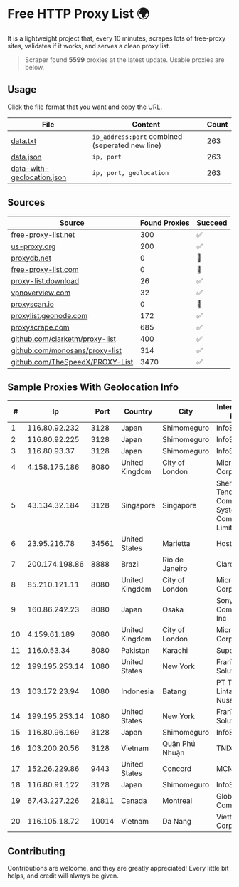 
# Free HTTP Proxy List 🌍

It is a lightweight project that, every 10 minutes, scrapes lots of free-proxy sites, validates if it works, and serves a clean proxy list.


> Scraper found **5599** proxies at the latest update. Usable proxies are below.

## Usage

Click the file format that you want and copy the URL.


|File|Content|Count|
|----|-------|-----|
|[data.txt](https://raw.githubusercontent.com/themiralay/Proxy-List-World/master/data.txt)|`ip_address:port` combined (seperated new line)|263|
|[data.json](https://raw.githubusercontent.com/themiralay/Proxy-List-World/master/data.json)|`ip, port`|263|
|[data-with-geolocation.json](https://raw.githubusercontent.com/themiralay/Proxy-List-World/master/data-with-geolocation.json)|`ip, port, geolocation`|263|

## Sources

|Source|Found Proxies|Succeed|
|------|-------------|-------|
|[free-proxy-list.net](https://free-proxy-list.net)|300|✅|
|[us-proxy.org](https://www.us-proxy.org)|200|✅|
|[proxydb.net](http://proxydb.net)|0|🚫|
|[free-proxy-list.com](https://free-proxy-list.com/?page=&port=&type%5B%5D=http&type%5B%5D=https&up_time=0&search=Search)|0|🚫|
|[proxy-list.download](https://www.proxy-list.download/HTTP)|26|✅|
|[vpnoverview.com](https://vpnoverview.com/privacy/anonymous-browsing/free-proxy-servers)|32|✅|
|[proxyscan.io](https://www.proxyscan.io)|0|🚫|
|[proxylist.geonode.com](https://proxylist.geonode.com/api/proxy-list?limit=300&page=1&sort_by=lastChecked&sort_type=desc&protocols=http,https)|172|✅|
|[proxyscrape.com](https://api.proxyscrape.com/v2/?request=displayproxies&protocol=http&timeout=10000&country=all&ssl=all&anonymity=all)|685|✅|
|[github.com/clarketm/proxy-list](https://raw.githubusercontent.com/clarketm/proxy-list/master/proxy-list-raw.txt)|400|✅|
|[github.com/monosans/proxy-list](https://raw.githubusercontent.com/monosans/proxy-list/main/proxies/http.txt)|314|✅|
|[github.com/TheSpeedX/PROXY-List](https://raw.githubusercontent.com/TheSpeedX/PROXY-List/master/http.txt)|3470|✅|


## Sample Proxies With Geolocation Info

|#|Ip|Port|Country|City|Internet Service Provider|
|-|--|----|-------|----|-------------------------|
|1|116.80.92.232|3128|Japan|Shimomeguro|InfoSphere|
|2|116.80.92.225|3128|Japan|Shimomeguro|InfoSphere|
|3|116.80.93.37|3128|Japan|Shimomeguro|InfoSphere|
|4|4.158.175.186|8080|United Kingdom|City of London|Microsoft Corporation|
|5|43.134.32.184|3128|Singapore|Singapore|Shenzhen Tencent Computer Systems Company Limited|
|6|23.95.216.78|34561|United States|Marietta|HostPapa|
|7|200.174.198.86|8888|Brazil|Rio de Janeiro|Claro S.A|
|8|85.210.121.11|8080|United Kingdom|City of London|Microsoft Corporation|
|9|160.86.242.23|8080|Japan|Osaka|Sony Network Communications Inc|
|10|4.159.61.189|8080|United Kingdom|City of London|Microsoft Corporation|
|11|116.0.53.34|8080|Pakistan|Karachi|Supernet|
|12|199.195.253.14|1080|United States|New York|FranTech Solutions|
|13|103.172.23.94|1080|Indonesia|Batang|PT Tujuhlangit Lintas Nusantara|
|14|199.195.253.14|1080|United States|New York|FranTech Solutions|
|15|116.80.96.169|3128|Japan|Shimomeguro|InfoSphere|
|16|103.200.20.56|3128|Vietnam|Quận Phú Nhuận|TNIX|
|17|152.26.229.86|9443|United States|Concord|MCNC|
|18|116.80.91.122|3128|Japan|Shimomeguro|InfoSphere|
|19|67.43.227.226|21811|Canada|Montreal|GloboTech Communications|
|20|116.105.18.72|10014|Vietnam|Da Nang|Viettel Corporation|



## Contributing

Contributions are welcome, and they are greatly appreciated! Every
little bit helps, and credit will always be given.


